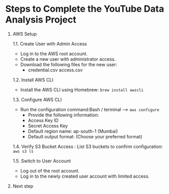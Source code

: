 
# Steps to Complete the YouTube Data Analysis Project

1. AWS Setup

	1.1. Create User with Admin Access
	* Log in to the AWS root account.
	* Create a new user with administrator access.
	* Download the following files for the new user:
		* credential.csv
		 access.csv
	
	1.2. Install AWS CLI
	* Install the AWS CLI using Homebrew: `brew install awscli`

	1.3. Configure AWS CLI

	* Run the configuration command:Bash / terminal --> `aws configure`
		* Provide the following information:
		* Access Key ID
		* Secret Access Key
		* Default region name: ap-south-1 (Mumbai)
		* Default output format: (Choose your preferred format)

	1.4. Verify S3 Bucket Access : List S3 buckets to confirm configuration: `aws s3 ls`
	
 	1.5. Switch to User Account
	* Log out of the root account.
	* Log in to the newly created user account with limited access.
2. Next step
